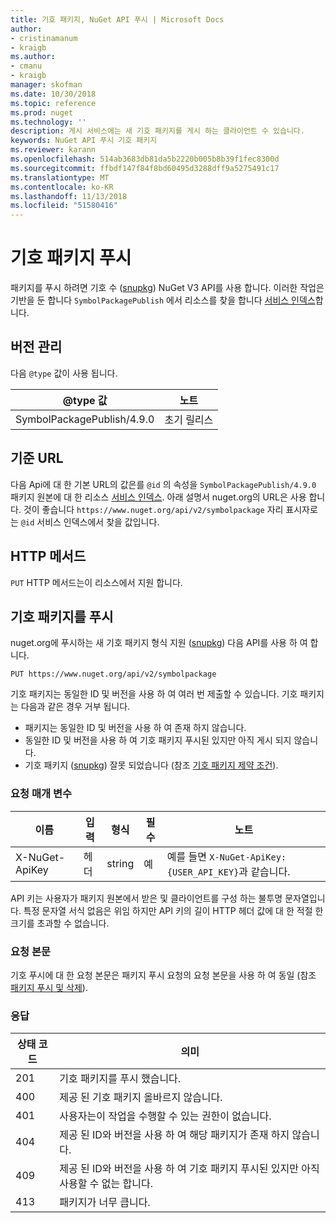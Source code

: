 ```yaml
---
title: 기호 패키지, NuGet API 푸시 | Microsoft Docs
author:
- cristinamanum
- kraigb
ms.author:
- cmanu
- kraigb
manager: skofman
ms.date: 10/30/2018
ms.topic: reference
ms.prod: nuget
ms.technology: ''
description: 게시 서비스에는 새 기호 패키지를 게시 하는 클라이언트 수 있습니다.
keywords: NuGet API 푸시 기호 패키지
ms.reviewer: karann
ms.openlocfilehash: 514ab3683db81da5b2220b005b8b39f1fec8300d
ms.sourcegitcommit: ffbdf147f84f8bd60495d3288dff9a5275491c17
ms.translationtype: MT
ms.contentlocale: ko-KR
ms.lasthandoff: 11/13/2018
ms.locfileid: "51580416"
---
```

# <a name="push-symbol-packages"></a>기호 패키지 푸시

패키지를 푸시 하려면 기호 수 ([snupkg](../create-packages/Symbol-Packages-snupkg.md)) NuGet V3 API를 사용 합니다.
이러한 작업은 기반을 둔 합니다 `SymbolPackagePublish` 에서 리소스를 찾을 합니다 [서비스 인덱스](service-index.md)합니다.

## <a name="versioning"></a>버전 관리

다음 `@type` 값이 사용 됩니다.

@type 값                 | 노트
--------------------        | -----
SymbolPackagePublish/4.9.0  | 초기 릴리스

## <a name="base-url"></a>기준 URL

다음 Api에 대 한 기본 URL의 값은를 `@id` 의 속성을 `SymbolPackagePublish/4.9.0` 패키지 원본에 대 한 리소스 [서비스 인덱스](service-index.md). 아래 설명서 nuget.org의 URL은 사용 합니다. 것이 좋습니다 `https://www.nuget.org/api/v2/symbolpackage` 자리 표시자로는 `@id` 서비스 인덱스에서 찾을 값입니다.

## <a name="http-methods"></a>HTTP 메서드

`PUT` HTTP 메서드는이 리소스에서 지원 합니다. 

## <a name="push-a-symbol-package"></a>기호 패키지를 푸시

nuget.org에 푸시하는 새 기호 패키지 형식 지원 ([snupkg](../create-packages/Symbol-Packages-snupkg.md)) 다음 API를 사용 하 여 합니다. 

    PUT https://www.nuget.org/api/v2/symbolpackage

기호 패키지는 동일한 ID 및 버전을 사용 하 여 여러 번 제출할 수 있습니다. 기호 패키지는 다음과 같은 경우 거부 됩니다.
- 패키지는 동일한 ID 및 버전을 사용 하 여 존재 하지 않습니다.
- 동일한 ID 및 버전을 사용 하 여 기호 패키지 푸시된 있지만 아직 게시 되지 않습니다.
- 기호 패키지 ([snupkg](../create-packages/Symbol-Packages-snupkg.md)) 잘못 되었습니다 (참조 [기호 패키지 제약 조건](../create-packages/Symbol-Packages-snupkg.md)).

### <a name="request-parameters"></a>요청 매개 변수

이름           | 입력     | 형식   | 필수 | 노트
-------------- | ------ | ------ | -------- | -----
X-NuGet-ApiKey | 헤더 | string | 예      | 예를 들면 `X-NuGet-ApiKey: {USER_API_KEY}`과 같습니다.

API 키는 사용자가 패키지 원본에서 받은 및 클라이언트를 구성 하는 불투명 문자열입니다. 특정 문자열 서식 없음은 위임 하지만 API 키의 길이 HTTP 헤더 값에 대 한 적절 한 크기를 초과할 수 없습니다.

### <a name="request-body"></a>요청 본문

기호 푸시에 대 한 요청 본문은 패키지 푸시 요청의 요청 본문을 사용 하 여 동일 (참조 [패키지 푸시 및 삭제](package-publish-resource.md)). 

### <a name="response"></a>응답

상태 코드 | 의미
----------- | -------
201         | 기호 패키지를 푸시 했습니다.
400         | 제공 된 기호 패키지 올바르지 않습니다.
401         | 사용자는이 작업을 수행할 수 있는 권한이 없습니다.
404         | 제공 된 ID와 버전을 사용 하 여 해당 패키지가 존재 하지 않습니다.
409         | 제공 된 ID와 버전을 사용 하 여 기호 패키지 푸시된 있지만 아직 사용할 수 없는 합니다.
413         | 패키지가 너무 큽니다.

